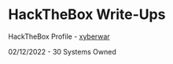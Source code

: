 # HackTheBox Write-Ups

HackTheBox Profile - [xyberwar](https://app.hackthebox.com/profile/1197537)

02/12/2022 - 30 Systems Owned
